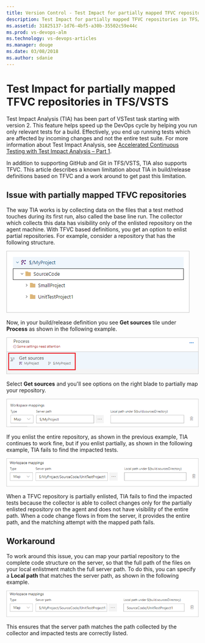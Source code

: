 ```yaml
---
title: Version Control - Test Impact for partially mapped TFVC repositories in TFS/VSTS 
description: Test Impact for partially mapped TFVC repositories in TFS/VSTS 
ms.assetid: 31825137-1d76-4bf5-a30b-35502c59e44c
ms.prod: vs-devops-alm
ms.technology: vs-devops-articles
ms.manager: douge
ms.date: 03/08/2018
ms.author: sdanie
---
```


# Test Impact for partially mapped TFVC repositories in TFS/VSTS
Test Impact Analysis (TIA) has been part of VSTest task starting with version 2. This feature helps speed up the DevOps cycle by helping you run only relevant tests for a build. Effectively, you end up running tests which are affected by incoming changes and not the entire test suite. For more information about Test Impact Analysis, see [Accelerated Continuous Testing with Test Impact Analysis – Part 1](https://blogs.msdn.microsoft.com/devops/2017/03/02/accelerated-continuous-testing-with-test-impact-analysis-part-1/). 

In addition to supporting GitHub and Git in TFS/VSTS, TIA also supports TFVC. This article describes a known limitation about TIA in build/release definitions based on TFVC and a work around to get past this limitation. 

## Issue with partially mapped TFVC repositories 

The way TIA works is by collecting data on the files that a test method touches during its first run, also called the base line run. The collector which collects this data has visibility only of the enlisted repository on the agent machine. With TFVC based definitions, you get an option to enlist partial repositories. For example, consider a repository that has the following structure.

![TFVC repository structure](./_img/test-impact-for-partially-mapped-tfvc-repositories/tfvc-repo-structure.png)

Now, in your build/release definition you see **Get sources** tile under **Process** as shown in the following example. 

![Get sources](./_img/test-impact-for-partially-mapped-tfvc-repositories/get-sources-tile.png)

Select **Get sources** and you'll see options on the right blade to partially map your repository. 

![Map repository](./_img/test-impact-for-partially-mapped-tfvc-repositories/map-repository.png)

If you enlist the entire repository, as shown in the previous example, TIA continues to work fine, but if you enlist partially, as shown in the following example, TIA fails to find the impacted tests. 

![Partially map repository](./_img/test-impact-for-partially-mapped-tfvc-repositories/partially-map-repository.png)

When a TFVC repository is partially enlisted, TIA fails to find the impacted tests because the collector is able to collect changes only for the partially enlisted repository on the agent and does not have visibility of the entire path. When a code change flows in from the server, it provides the entire path, and the matching attempt with the mapped path fails.


## Workaround 
To work around this issue, you can map your partial repository to the complete code structure on the server, so that the full path of the files on your local enlistment match the full server path. To do this, you can specify a **Local path** that matches the server path, as shown in the following example.

![Partially mapped repository fix](./_img/test-impact-for-partially-mapped-tfvc-repositories/partially-mapped-repository-fix.png)

This ensures that the server path matches the path collected by the collector and impacted tests are correctly listed. 

 